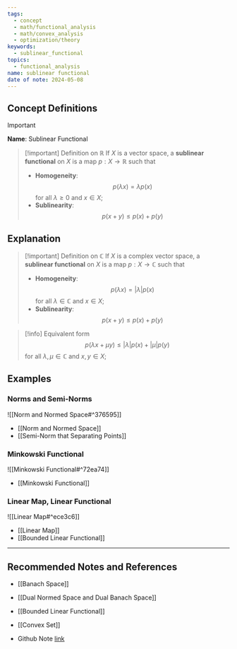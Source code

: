 ```yaml
---
tags:
  - concept
  - math/functional_analysis
  - math/convex_analysis
  - optimization/theory
keywords:
  - sublinear_functional
topics:
  - functional_analysis
name: sublinear functional
date of note: 2024-05-08
---
```


## Concept Definitions

>[!important]
>**Name**:  Sublinear Functional

>[!important] Definition on $\mathbb{R}$
>If $X$ is a vector space, a **sublinear functional** on $X$ is a map $p: X \rightarrow \mathbb{R}$ such that 
> 
> - **Homogeneity**: $$p(\lambda x) = \lambda p(x)$$ for all $\lambda \ge 0$ and $x \in X$;
> - **Sublinearity**: $$p(x + y) \le p(x) + p(y)$$
> 

## Explanation

>[!important] Definition on $\mathbb{C}$
>If $X$ is a complex vector space, a **sublinear functional** on $X$ is a map $p: X \rightarrow \mathbb{C}$ such that 
> 
> - **Homogeneity**: $$p(\lambda x) = \lvert \lambda \rvert p(x)$$ for all $\lambda \in \mathbb{C}$ and $x \in X$;
> - **Sublinearity**: $$p(x + y) \le p(x) + p(y)$$
> 

>[!info] Equivalent form
>$$
>p(\lambda x + \mu y) \le \lvert \lambda \rvert p(x) + \lvert \mu \rvert p(y)
>$$ 
>for all $\lambda, \mu \in \mathbb{C}$ and $x, y  \in X$;

## Examples

### Norms and Semi-Norms

![[Norm and Normed Space#^376595]]

- [[Norm and Normed Space]]
- [[Semi-Norm that Separating Points]]

### Minkowski Functional

![[Minkowski Functional#^72ea74]]

- [[Minkowski Functional]]

### Linear Map, Linear Functional

![[Linear Map#^ece3c6]]

- [[Linear Map]]
- [[Bounded Linear Functional]]




-----------
##  Recommended Notes and References


- [[Banach Space]]
- [[Dual Normed Space and Dual Banach Space]]
- [[Bounded Linear Functional]]
- [[Convex Set]]

- Github Note [link](https://github.com/TianpeiLuke/SelfStudyNotes/tree/master/self-study/probability_and_measure_theory)